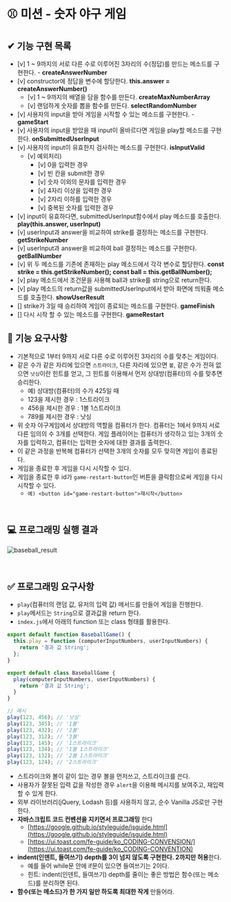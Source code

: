 # ⚾ 미션 - 숫자 야구 게임

## ✔ 기능 구현 목록

- [v] 1 ~ 9까지의 서로 다른 수로 이루어진 3자리의 수(정답)를 만드는 메소드를 구현한다. - **createAnswerNumber**
- [v] constructor에 정답을 변수에 할당한다. **this.answer = createAnswerNumber()**
  - [v] 1 ~ 9까지의 배열을 담을 함수를 만든다. **createMaxNumberArray**
  - [v] 랜덤하게 숫자를 뽑을 함수를 만든다. **selectRandomNumber**
- [v] 사용자의 input을 받아 게임을 시작할 수 있는 메소드를 구현한다. - **gameStart**
- [v] 사용자의 input을 받았을 때 input이 올바르다면 게임을 play할 메소드를 구현한다. **onSubmittedUserInput**
- [v] 사용자의 input이 유효한지 검사하는 메소드를 구현한다. **isInputValid**
  - [v] 예외처리)
    - [v] 0을 입력한 경우
    - [v] 빈 칸을 submit한 경우
    - [v] 숫자 이외의 문자를 입력한 경우
    - [v] 4자리 이상을 입력한 경우
    - [v] 2자리 이하를 입력한 경우
    - [v] 중복된 숫자를 입력한 경우
- [v] input이 유효하다면, submittedUserInput함수에서 play 메소드를 호출한다. **play(this.answer, userInput)**
- [v] userInput과 answer을 비교하여 strike를 결정하는 메소드를 구현한다. **getStrikeNumber**
- [v] userInput과 answer을 비교하여 ball 결정하는 메소드를 구현한다. **getBallNumber**
- [v] 위 두 메소드를 기존에 존재하는 play 메소드에서 각각 변수로 할당한다.
  **const strike = this.getStrikeNumber(); const ball = this.getBallNumber();**
- [v] play 메소드에서 조건문을 사용해 ball과 strike를 string으로 return한다.
- [v] play 메소드의 return값을 submittedUserInput에서 받아 화면에 띄워줄 메소드를 호출한다. **showUserResult**
- [] strike가 3일 때 승리하여 게임이 종료되는 메소드를 구현한다. **gameFinish**
- [] 다시 시작 할 수 있는 메소드를 구현한다. **gameRestart**

## 🎯 기능 요구사항

- 기본적으로 1부터 9까지 서로 다른 수로 이루어진 3자리의 수를 맞추는 게임이다.
- 같은 수가 같은 자리에 있으면 `스트라이크`, 다른 자리에 있으면 `볼`, 같은 수가 전혀 없으면 `낫싱`이란 힌트를 얻고, 그 힌트를 이용해서 먼저 상대방(컴퓨터)의 수를 맞추면 승리한다.
  - 예) 상대방(컴퓨터)의 수가 425일 때
  - 123을 제시한 경우 : 1스트라이크
  - 456을 제시한 경우 : 1볼 1스트라이크
  - 789를 제시한 경우 : 낫싱
- 위 숫자 야구게임에서 상대방의 역할을 컴퓨터가 한다. 컴퓨터는 1에서 9까지 서로 다른 임의의 수 3개를 선택한다. 게임 플레이어는 컴퓨터가 생각하고 있는 3개의 숫자를 입력하고, 컴퓨터는 입력한 숫자에 대한 결과를 출력한다.
- 이 같은 과정을 반복해 컴퓨터가 선택한 3개의 숫자를 모두 맞히면 게임이 종료된다.
- 게임을 종료한 후 게임을 다시 시작할 수 있다.
- 게임을 종료한 후 id가 `game-restart-button`인 버튼을 클릭함으로써 게임을 다시 시작할 수 있다.
  - `예) <button id="game-restart-button">재시작</button>`

<br>

## 💻 프로그래밍 실행 결과

![baseball_result](https://user-images.githubusercontent.com/50367798/100166088-32473e00-2eff-11eb-9454-5d45e648b37e.jpg)

<br>

## ✅ 프로그래밍 요구사항

- `play`(컴퓨터의 랜덤 값, 유저의 입력 값) 메서드를 만들어 게임을 진행한다.
- `play`메서드는 `String`으로 결과값을 return 한다.
- `index.js`에서 아래의 function 또는 class 형태를 활용한다.

```javascript
export default function BaseballGame() {
  this.play = function (computerInputNumbers, userInputNumbers) {
    return '결과 값 String';
  };
}

export default class BaseballGame {
  play(computerInputNumbers, userInputNumbers) {
    return '결과 값 String';
  }
}

// 예시
play(123, 456); // '낫싱'
play(123, 345); // '1볼'
play(123, 432); // '2볼'
play(123, 312); // '3볼'
play(123, 145); // '1스트라이크'
play(123, 134); // '1볼 1스트라이크'
play(123, 132); // '2볼 1스트라이크'
play(123, 124); // '2스트라이크'
```

- 스트라이크와 볼이 같이 있는 경우 볼을 먼저쓰고, 스트라이크를 쓴다.
- 사용자가 잘못된 입력 값을 작성한 경우 `alert`을 이용해 메시지를 보여주고, 재입력할 수 있게 한다.
- 외부 라이브러리(jQuery, Lodash 등)를 사용하지 않고, 순수 Vanilla JS로만 구현한다.
- **자바스크립트 코드 컨벤션을 지키면서 프로그래밍** 한다
  - [https://google.github.io/styleguide/jsguide.html](https://google.github.io/styleguide/jsguide.html)
  - [https://ui.toast.com/fe-guide/ko_CODING-CONVENSION/](https://ui.toast.com/fe-guide/ko_CODING-CONVENTION)
- **indent(인덴트, 들여쓰기) depth를 3이 넘지 않도록 구현한다. 2까지만 허용**한다.
  - 예를 들어 while문 안에 if문이 있으면 들여쓰기는 2이다.
  - 힌트: indent(인덴트, 들여쓰기) depth를 줄이는 좋은 방법은 함수(또는 메소드)를 분리하면 된다.
- **함수(또는 메소드)가 한 가지 일만 하도록 최대한 작게** 만들어라.
